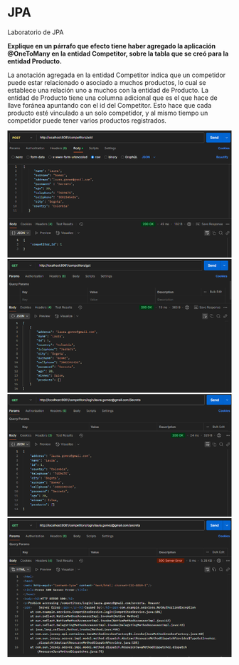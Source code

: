 # JPA
Laboratorio de JPA

**Explique en un párrafo que efecto tiene haber agregado la aplicación @OneToMany en la entidad Competitor, sobre la tabla que se creó para la entidad Producto.**

La anotación agregada en la entidad Competitor indica que un competidor puede estar relacionado o asociado a muchos productos, lo cual se establece una relación uno a muchos con la entidad de Producto. La entidad de Producto tiene una columna adicional que es el que hace de llave foránea apuntando con el id del Competitor. Esto hace que cada producto esté vinculado a un solo competidor, y al mismo tiempo un competidor puede tener varios productos registrados.

![imagen1](img/img1.png)
![imagen2](img/img2.png)
![imagen3](img/img3.png)
![imagen4](img/img4.png)
